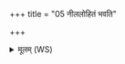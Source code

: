 +++
title = "05 नीललोहितं भवति"

+++
<details><summary>मूलम् (WS)</summary>

नीललोहितं भवति कृत्यासक्तिर्व्यज्यते ।  
एधन्ते अस्या ज्ञातयः पतिर्बन्धेषु बध्यते ॥ ५ ॥
</details>